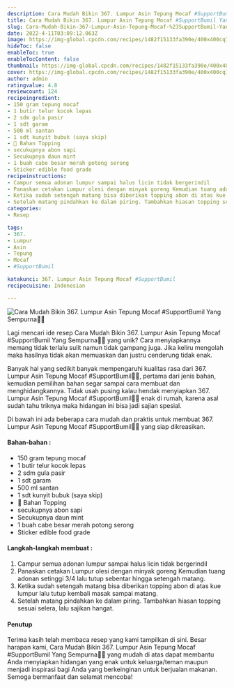 ```yaml
---
description: Cara Mudah Bikin 367. Lumpur Asin Tepung Mocaf #SupportBumil Yang Sempurna"
title: Cara Mudah Bikin 367. Lumpur Asin Tepung Mocaf #SupportBumil Yang Sempurna
slug: Cara-Mudah-Bikin-367-Lumpur-Asin-Tepung-Mocaf-%23SupportBumil-Yang-Sempurna
date: 2022-4-11T03:09:12.063Z
image: https://img-global.cpcdn.com/recipes/1482f15133fa390e/400x400cq70/photo.jpg
hideToc: false
enableToc: true
enableTocContent: false
thumbnail: https://img-global.cpcdn.com/recipes/1482f15133fa390e/400x400cq70/photo.jpg
cover: https://img-global.cpcdn.com/recipes/1482f15133fa390e/400x400cq70/photo.jpg
author: admin
ratingvalue: 4.8
reviewcount: 124
recipeingredient:
- 150 gram tepung mocaf
- 1 butir telur kocok lepas
- 2 sdm gula pasir
- 1 sdt garam
- 500 ml santan
- 1 sdt kunyit bubuk (saya skip)
- 🌸 Bahan Topping
- secukupnya abon sapi
- Secukupnya daun mint
- 1 buah cabe besar merah potong serong
- Sticker edible food grade
recipeinstructions:
- Campur semua adonan lumpur sampai halus licin tidak bergerindil
- Panaskan cetakan Lumpur olesi dengan minyak goreng Kemudian tuang adonan setinggi 3/4 lalu tutup sebentar hingga setengah matang.
- Ketika sudah setengah matang bisa diberikan topping abon di atas kue lumpur lalu tutup kembali masak sampai matang.
- Setelah matang pindahkan ke dalam piring. Tambahkan hiasan topping sesuai selera, lalu sajikan hangat.
categories:
- Resep

tags:
- 367.
- Lumpur
- Asin
- Tepung
- Mocaf
- #SupportBumil

katakunci: 367. Lumpur Asin Tepung Mocaf #SupportBumil
recipecuisine: Indonesian

---
```


![Cara Mudah Bikin 367. Lumpur Asin Tepung Mocaf #SupportBumil Yang Sempurna👩‍🍳](https://img-global.cpcdn.com/recipes/1482f15133fa390e/400x400cq70/photo.jpg)

Lagi mencari ide resep Cara Mudah Bikin 367. Lumpur Asin Tepung Mocaf #SupportBumil Yang Sempurna👩‍🍳 yang unik? Cara menyiapkannya memang tidak terlalu sulit namun tidak gampang juga. Jika keliru mengolah maka hasilnya tidak akan memuaskan dan justru cenderung tidak enak.

Banyak hal yang sedikit banyak mempengaruhi kualitas rasa dari 367. Lumpur Asin Tepung Mocaf #SupportBumil👩‍🍳, pertama dari jenis bahan, kemudian pemilihan bahan segar sampai cara membuat dan menghidangkannya. Tidak usah pusing kalau hendak menyiapkan 367. Lumpur Asin Tepung Mocaf #SupportBumil👩‍🍳 enak di rumah, karena asal sudah tahu triknya maka hidangan ini bisa jadi sajian spesial.

Di bawah ini ada beberapa cara mudah dan praktis untuk membuat 367. Lumpur Asin Tepung Mocaf #SupportBumil👩‍🍳 yang siap dikreasikan.

<!--inarticleads1-->

#### Bahan-bahan :

- 150 gram tepung mocaf
- 1 butir telur kocok lepas
- 2 sdm gula pasir
- 1 sdt garam
- 500 ml santan
- 1 sdt kunyit bubuk (saya skip)
- 🌸 Bahan Topping
- secukupnya abon sapi
- Secukupnya daun mint
- 1 buah cabe besar merah potong serong
- Sticker edible food grade

<!--inarticleads2-->

#### Langkah-langkah membuat :

1. Campur semua adonan lumpur sampai halus licin tidak bergerindil
1. Panaskan cetakan Lumpur olesi dengan minyak goreng Kemudian tuang adonan setinggi 3/4 lalu tutup sebentar hingga setengah matang.
1. Ketika sudah setengah matang bisa diberikan topping abon di atas kue lumpur lalu tutup kembali masak sampai matang.
1. Setelah matang pindahkan ke dalam piring. Tambahkan hiasan topping sesuai selera, lalu sajikan hangat.

#### Penutup

Terima kasih telah membaca resep yang kami tampilkan di sini. Besar harapan kami, Cara Mudah Bikin 367. Lumpur Asin Tepung Mocaf #SupportBumil Yang Sempurna👩‍🍳 yang mudah di atas dapat membantu Anda menyiapkan hidangan yang enak untuk keluarga/teman maupun menjadi inspirasi bagi Anda yang berkeinginan untuk berjualan makanan. Semoga bermanfaat dan selamat mencoba!